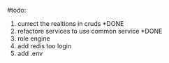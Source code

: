 
#todo:

1. currect the realtions in cruds *DONE
2. refactore services to use common service *DONE
3. role engine
4. add redis too login
5. add .env
